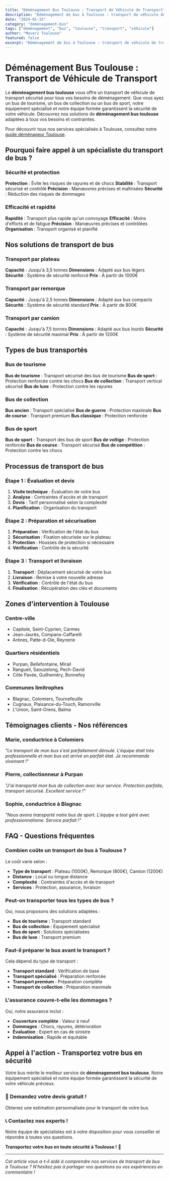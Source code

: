```yaml
---
title: "Déménagement Bus Toulouse : Transport de Véhicule de Transport"
description: "Déménagement de bus à Toulouse : transport de véhicule de transport. Équipement spécialisé, équipe formée, assurance complète. Devis gratuit."
date: "2024-01-15"
category: "deménagement-bus"
tags: ["déménagement", "bus", "toulouse", "transport", "véhicule"]
author: "Moverz Toulouse"
featured: false
excerpt: "Déménagement de bus à Toulouse : transport de véhicule de transport. Équipement spécialisé, équipe formée, assurance complète."
---
```


# Déménagement Bus Toulouse : Transport de Véhicule de Transport

Le **déménagement bus toulouse** vous offre un transport de véhicule de transport sécurisé pour tous vos besoins de déménagement. Que vous ayez un bus de tourisme, un bus de collection ou un bus de sport, notre équipement spécialisé et notre équipe formée garantissent la sécurité de votre véhicule. Découvrez nos solutions de **déménagement bus toulouse** adaptées à tous vos besoins et contraintes.

Pour découvrir tous nos services spécialisés à Toulouse, consultez notre [guide déménageur Toulouse](/blog/piliers/demenageur-toulouse).

## Pourquoi faire appel à un spécialiste du transport de bus ?

### Sécurité et protection

**Protection** : Évite les risques de rayures et de chocs
**Stabilité** : Transport sécurisé et contrôlé
**Précision** : Manœuvres précises et maîtrisées
**Sécurité** : Réduction des risques de dommages

### Efficacité et rapidité

**Rapidité** : Transport plus rapide qu'un convoyage
**Efficacité** : Moins d'efforts et de fatigue
**Précision** : Manœuvres précises et contrôlées
**Organisation** : Transport organisé et planifié

## Nos solutions de transport de bus

### Transport par plateau

**Capacité** : Jusqu'à 3,5 tonnes
**Dimensions** : Adapté aux bus légers
**Sécurité** : Système de sécurité renforcé
**Prix** : À partir de 1000€

### Transport par remorque

**Capacité** : Jusqu'à 2,5 tonnes
**Dimensions** : Adapté aux bus compacts
**Sécurité** : Système de sécurité standard
**Prix** : À partir de 800€

### Transport par camion

**Capacité** : Jusqu'à 7,5 tonnes
**Dimensions** : Adapté aux bus lourds
**Sécurité** : Système de sécurité maximal
**Prix** : À partir de 1200€

## Types de bus transportés

### Bus de tourisme

**Bus de tourisme** : Transport sécurisé des bus de tourisme
**Bus de sport** : Protection renforcée contre les chocs
**Bus de collection** : Transport vertical sécurisé
**Bus de luxe** : Protection contre les rayures

### Bus de collection

**Bus ancien** : Transport spécialisé
**Bus de guerre** : Protection maximale
**Bus de course** : Transport premium
**Bus classique** : Protection renforcée

### Bus de sport

**Bus de sport** : Transport des bus de sport
**Bus de voltige** : Protection renforcée
**Bus de course** : Transport sécurisé
**Bus de compétition** : Protection contre les chocs

## Processus de transport de bus

### Étape 1 : Évaluation et devis

1. **Visite technique** : Évaluation de votre bus
2. **Analyse** : Contraintes d'accès et de transport
3. **Devis** : Tarif personnalisé selon la complexité
4. **Planification** : Organisation du transport

### Étape 2 : Préparation et sécurisation

1. **Préparation** : Vérification de l'état du bus
2. **Sécurisation** : Fixation sécurisée sur le plateau
3. **Protection** : Housses de protection si nécessaire
4. **Vérification** : Contrôle de la sécurité

### Étape 3 : Transport et livraison

1. **Transport** : Déplacement sécurisé de votre bus
2. **Livraison** : Remise à votre nouvelle adresse
3. **Vérification** : Contrôle de l'état du bus
4. **Finalisation** : Récupération des clés et documents

## Zones d'intervention à Toulouse

### Centre-ville
- Capitole, Saint-Cyprien, Carmes
- Jean-Jaurès, Compans-Caffarelli
- Arènes, Patte-d-Oie, Reynerie

### Quartiers résidentiels
- Purpan, Bellefontaine, Mirail
- Rangueil, Saouzelong, Pech-David
- Côte Pavée, Guilheméry, Bonnefoy

### Communes limitrophes
- Blagnac, Colomiers, Tournefeuille
- Cugnaux, Plaisance-du-Touch, Ramonville
- L'Union, Saint-Orens, Balma

## Témoignages clients - Nos références

### Marie, conductrice à Colomiers
*"Le transport de mon bus s'est parfaitement déroulé. L'équipe était très professionnelle et mon bus est arrivé en parfait état. Je recommande vivement !"*

### Pierre, collectionneur à Purpan
*"J'ai transporté mon bus de collection avec leur service. Protection parfaite, transport sécurisé. Excellent service !"*

### Sophie, conductrice à Blagnac
*"Nous avons transporté notre bus de sport. L'équipe a tout géré avec professionnalisme. Service parfait !"*

## FAQ - Questions fréquentes

### Combien coûte un transport de bus à Toulouse ?

Le coût varie selon :
- **Type de transport** : Plateau (1000€), Remorque (800€), Camion (1200€)
- **Distance** : Local ou longue distance
- **Complexité** : Contraintes d'accès et de transport
- **Services** : Protection, assurance, livraison

### Peut-on transporter tous les types de bus ?

Oui, nous proposons des solutions adaptées :
- **Bus de tourisme** : Transport standard
- **Bus de collection** : Équipement spécialisé
- **Bus de sport** : Solutions spécialisées
- **Bus de luxe** : Transport premium

### Faut-il préparer le bus avant le transport ?

Cela dépend du type de transport :
- **Transport standard** : Vérification de base
- **Transport spécialisé** : Préparation renforcée
- **Transport premium** : Préparation complète
- **Transport de collection** : Préparation maximale

### L'assurance couvre-t-elle les dommages ?

Oui, notre assurance inclut :
- **Couverture complète** : Valeur à neuf
- **Dommages** : Chocs, rayures, détérioration
- **Évaluation** : Expert en cas de sinistre
- **Indemnisation** : Rapide et équitable

## Appel à l'action - Transportez votre bus en sécurité

Votre bus mérite le meilleur service de **déménagement bus toulouse**. Notre équipement spécialisé et notre équipe formée garantissent la sécurité de votre véhicule précieux.

### 🚌 **Demandez votre devis gratuit !**

Obtenez une estimation personnalisée pour le transport de votre bus.

### 📞 **Contactez nos experts !**

Notre équipe de spécialistes est à votre disposition pour vous conseiller et répondre à toutes vos questions.

**Transportez votre bus en toute sécurité à Toulouse !** 🚚

---

*Cet article vous a-t-il aidé à comprendre nos services de transport de bus à Toulouse ? N'hésitez pas à partager vos questions ou vos expériences en commentaire !*

